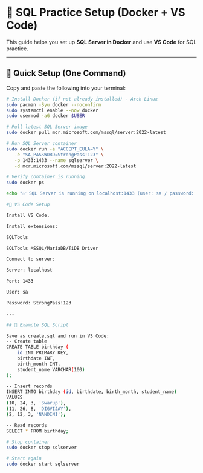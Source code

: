 # 📘 SQL Practice Setup (Docker + VS Code)

This guide helps you set up **SQL Server in Docker** and use **VS Code** for SQL practice.

---

## 🚀 Quick Setup (One Command)

Copy and paste the following into your terminal:

```bash
# Install Docker (if not already installed) - Arch Linux
sudo pacman -Syu docker --noconfirm
sudo systemctl enable --now docker
sudo usermod -aG docker $USER

# Pull latest SQL Server image
sudo docker pull mcr.microsoft.com/mssql/server:2022-latest

# Run SQL Server container
sudo docker run -e "ACCEPT_EULA=Y" \
   -e "SA_PASSWORD=StrongPass!123" \
   -p 1433:1433 --name sqlserver \
   -d mcr.microsoft.com/mssql/server:2022-latest

# Verify container is running
sudo docker ps

echo "✅ SQL Server is running on localhost:1433 (user: sa / password: StrongPass!123)"

#🔗 VS Code Setup

Install VS Code.

Install extensions:

SQLTools

SQLTools MSSQL/MariaDB/TiDB Driver

Connect to server:

Server: localhost

Port: 1433

User: sa

Password: StrongPass!123

---

## 📝 Example SQL Script

Save as create.sql and run in VS Code:
-- Create table
CREATE TABLE birthday (
    id INT PRIMARY KEY,
    birthdate INT,
    birth_month INT,
    student_name VARCHAR(100)
);

-- Insert records
INSERT INTO birthday (id, birthdate, birth_month, student_name)
VALUES
(10, 24, 3, 'Swarup'),
(11, 26, 8, 'DIGVIJAY'),
(2, 12, 3, 'NANDINI');

-- Read records
SELECT * FROM birthday;

# Stop container
sudo docker stop sqlserver

# Start again
sudo docker start sqlserver


